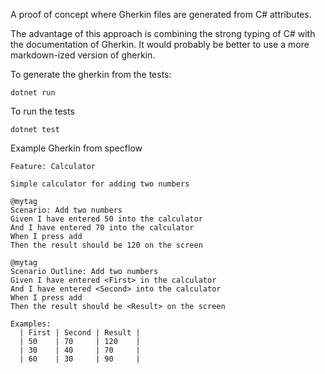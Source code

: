 A proof of concept where Gherkin files are generated from C# attributes.

The advantage of this approach is combining the strong typing of C# with the documentation of Gherkin. 
It would probably be better to use a more markdown-ized version of gherkin.

To generate the gherkin from the tests:
```
dotnet run
```

To run the tests
```
dotnet test
```



Example Gherkin from specflow

```
Feature: Calculator

Simple calculator for adding two numbers

@mytag
Scenario: Add two numbers
Given I have entered 50 into the calculator
And I have entered 70 into the calculator
When I press add
Then the result should be 120 on the screen

@mytag
Scenario Outline: Add two numbers
Given I have entered <First> in the calculator
And I have entered <Second> into the calculator
When I press add
Then the result should be <Result> on the screen

Examples:
  | First | Second | Result |
  | 50    | 70     | 120    |
  | 30    | 40     | 70     |
  | 60    | 30     | 90     |
```


